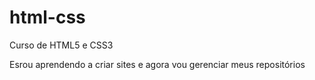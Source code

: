 # html-css
Curso de HTML5 e CSS3

Esrou aprendendo a criar sites e agora vou gerenciar meus repositórios 
